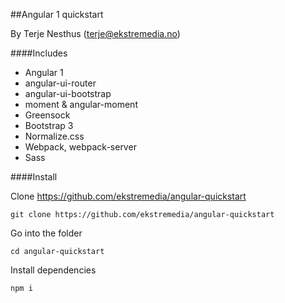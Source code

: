##Angular 1 quickstart

By Terje Nesthus (terje@ekstremedia.no)

####Includes
* Angular 1
* angular-ui-router
* angular-ui-bootstrap
* moment & angular-moment
* Greensock
* Bootstrap 3
* Normalize.css
* Webpack, webpack-server
* Sass

####Install

Clone https://github.com/ekstremedia/angular-quickstart

`git clone https://github.com/ekstremedia/angular-quickstart`

Go into the folder

`cd angular-quickstart`

Install dependencies

`npm i`